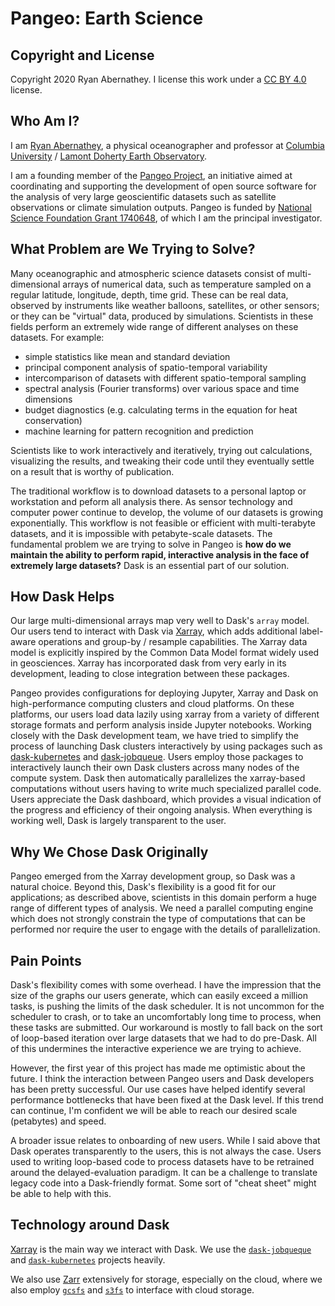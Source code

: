 Pangeo: Earth Science
=====================

Copyright and License
---------------------

Copyright 2020 Ryan Abernathey. I license this work under a [CC BY 4.0](https://creativecommons.org/licenses/by/4.0/) license.


Who Am I?
---------

I am [Ryan Abernathey](http://rabernat.github.io), a physical oceanographer and
professor at [Columbia University](http://columbia.edu) /
[Lamont Doherty Earth Observatory](http://ldeo.columbia.edu).

I am a founding member of the [Pangeo Project](http://pangeo.io), an
initiative aimed at coordinating and supporting the development of open source
software for the analysis of very large geoscientific datasets such as
satellite observations or climate simulation outputs.  Pangeo is funded by
[National Science Foundation Grant
1740648](https://www.nsf.gov/awardsearch/showAward?AWD_ID=1740648&HistoricalAwards=false),
of which I am the principal investigator.

What Problem are We Trying to Solve?
------------------------------------

Many oceanographic and atmospheric science datasets consist of multi-dimensional
arrays of numerical data, such as temperature sampled on a regular latitude,
longitude, depth, time grid. These can be real data, observed by instruments
like weather balloons, satellites, or other sensors; or they can be "virtual"
data, produced by simulations. Scientists in these fields perform an extremely
wide range of different analyses on these datasets. For example:

- simple statistics like mean and standard deviation
- principal component analysis of spatio-temporal variability
- intercomparison of datasets with different spatio-temporal sampling
- spectral analysis (Fourier transforms) over various space and time dimensions
- budget diagnostics (e.g. calculating terms in the equation for heat conservation)
- machine learning for pattern recognition and prediction

Scientists like to work interactively and iteratively, trying out calculations,
visualizing the results, and tweaking their code until they eventually settle on
a result that is worthy of publication.

The traditional workflow is to download datasets to a personal laptop or
workstation and peform all analysis there. As sensor technology and computer
power continue to develop, the volume of our datasets is growing exponentially.
This workflow is not feasible or efficient with multi-terabyte datasets, and it
is impossible with petabyte-scale datasets. The fundamental problem we are
trying to solve in Pangeo is **how do we maintain the ability to perform
rapid, interactive analysis in the face of extremely large datasets?**
Dask is an essential part of our solution.

How Dask Helps
--------------

Our large multi-dimensional arrays map very well to Dask's `array` model. Our
users tend to interact with Dask via [Xarray](http://xarray.pydata.org), which
adds additional label-aware operations and group-by / resample capabilities.
The Xarray data model is explicitly inspired by the Common Data Model format
widely used in geosciences. Xarray has incorporated dask from very early in its
development, leading to close integration between these packages.

Pangeo provides configurations for deploying Jupyter, Xarray and Dask on
high-performance computing clusters and cloud platforms. On these platforms,
our users load data lazily using xarray from a variety of different storage
formats and perform analysis inside Jupyter notebooks. Working closely with
the Dask development team, we have tried to simplify the process of launching
Dask clusters interactively by using packages such as
[dask-kubernetes](https://github.com/dask/dask-kubernetes) and
[dask-jobqueue](https://github.com/dask/dask-jobqueue).
Users employ those packages to interactively launch their own Dask clusters
across many nodes of the compute system. Dask then automatically parallelizes
the xarray-based computations without users having to write much specialized
parallel code. Users appreciate the Dask dashboard, which provides a visual
indication of the progress and efficiency of their ongoing analysis. When
everything is working well, Dask is largely transparent to the user.

Why We Chose Dask Originally
----------------------------

Pangeo emerged from the Xarray development group, so Dask was a natural choice.
Beyond this, Dask's flexibility is a good fit for our applications; as
described above, scientists in this domain perform a huge range of different
types of analysis. We need a parallel computing engine which does not strongly
constrain the type of computations that can be performed nor require the user
to engage with the details of parallelization.

Pain Points
-----------

Dask's flexibility comes with some overhead.
I have the impression that the size of the graphs our users generate, which
can easily exceed a million tasks, is pushing the limits of the dask scheduler.
It is not uncommon for the scheduler to crash, or to take an uncomfortably long
time to process, when these tasks are submitted. Our workaround is mostly to
fall back on the sort of loop-based iteration over large datasets that we had
to do pre-Dask. All of this undermines the interactive experience we are trying
to achieve.

However, the first year of this project has made me optimistic about the future.
I think the interaction between Pangeo users and Dask developers has been
pretty successful. Our use cases have helped identify several performance
bottlenecks that have been fixed at the Dask level. If this trend can continue,
I'm confident we will be able to reach our desired scale (petabytes) and speed.

A broader issue relates to onboarding of new users. While I said above that
Dask operates transparently to the users, this is not always the case. Users
used to writing loop-based code to process datasets have to be retrained around
the delayed-evaluation paradigm. It can be a challenge to translate legacy code
into a Dask-friendly format. Some sort of "cheat sheet" might be able to help
with this.

Technology around Dask
----------------------

[Xarray](https://xarray.pydata.org) is the main way we interact with Dask. We use the
[`dask-jobqueque`](https://jobqueue.dask.org) and
[`dask-kubernetes`](https://kubernetes.dask.org) projects heavily.

We also use [Zarr](http://zarr.readthedocs.io) extensively for storage,
especially on the cloud, where we also employ
[`gcsfs`](https://gcsfs.readthedocs.io) and
[`s3fs`](https://s3fs.readthedocs.io) to interface with cloud storage.

